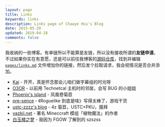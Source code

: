 ```yaml
---
layout: page
title: Links
keywords: links
description: Links page of Chawye Hsu's Blog
date: 2015-05-20
updated: 2019-04-18
comments: false
---
```


我收纳的一些博客。有单链所以不能算是友链，所以没有接收所谓的**友链申请**。
不过如果你实在有意愿，还是可以前往我博客的[源码仓库]，找到并编辑
[`pages/links.md`] 文件增加你的链接，然后发个拉取请求，我会视情况是否合并添加。

 - [Kai](https://kclu.net) - 开开，真是怀念那会儿咱们做字幕组的时光呀
 - [O3OR](http://o3or.com) - 以前用 Technetcal 主机时的邻居，会写 BUG 的小姐姐
 - [Phoenix's island](https://blog.phoenixlzx.com) - 凤凰卷菊苣
 - [pre-sence](http://pre-sence.com) - 《Roguelike 到底是啥》写得太棒了，游戏干货
 - [ustc-zzzz's blog](http://blog.ustc-zzzz.net) - 4z 菊苣，USTC+PKU，膜拜
 - [vazkii.net](https://vazkii.net) - 著名 Mineccraft 模组「植物魔法」的作者
 - [白玉楼之梦](http://blog.hakugyokurou.net) - 我因为 FGOW 了解到的 szszss

[源码仓库]: https://github.com/h404bi/www.h404bi.com
[`pages/links.md`]: https://github.com/h404bi/www.h404bi.com/blob/master/pages/links.md
